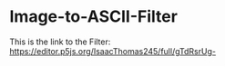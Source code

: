 # Image-to-ASCII-Filter
This is the link to the Filter: https://editor.p5js.org/IsaacThomas245/full/gTdRsrUg-
